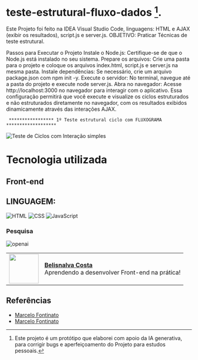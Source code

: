 # teste-estrutural-fluxo-dados [^1].

Este Projeto foi feito na IDEA Visual Studio Code, linguagens: HTML e AJAX (exibir os resultados), script.js e server.js.
OBJETIVO: Praticar Técnicas de teste estrutural. 

Passos para Executar o Projeto
Instale o Node.js: Certifique-se de que o Node.js está instalado no seu sistema.
Prepare os arquivos: Crie uma pasta para o projeto e coloque os arquivos index.html, script.js e server.js na mesma pasta.
Instale dependências: Se necessário, crie um arquivo package.json com npm init -y.
Execute o servidor: No terminal, navegue até a pasta do projeto e execute node server.js.
Abra no navegador: Acesse http://localhost:3000 no navegador para interagir com o aplicativo.
Essa configuração permitirá que você execute e visualize os ciclos estruturados e não estruturados diretamente no navegador,
com os resultados exibidos dinamicamente através das interações AJAX.

     ***************** 1º Teste estrutural ciclo com FLUXOGRAMA *******************
![Teste de Ciclos com Interação simples](https://github.com/user-attachments/assets/e44534d7-32c6-4c28-9ee6-49ce2331db80)

# Tecnologia  utilizada

## Front-end

## LINGUAGEM:

![HTML](https://img.shields.io/badge/HTML-000?style=for-the-badge&logo=html5&logoColor=30A3DC)
![CSS](https://img.shields.io/badge/CSS-000?style=for-the-badge&logo=css3&logoColor=E94D5F)
![JavaScript](https://img.shields.io/badge/JavaScript-000?style=for-the-badge&logo=javascript&logoColor=30A3DC)
### Pesquisa
![openai](https://github.com/user-attachments/assets/14acf209-e8a7-45b7-8ab2-e8c7deef249a)


  <table>
  <tr>
    <td>
      <img width="80px" align="center" src="https://avatars.githubusercontent.com/BelisnalvaCosta"/>
    </td>
    <td align="left">
      <a href="https://github.com/BelisnalvaCosta">
        <span><b>Belisnalva Costa</b></span>
      </a>
      <br>
      <span>Aprendendo a desenvolver Front-end na prática!</span>
    </td>
  </tr>
</table>

## Referências

- [Marcelo Fontinato](https://www.youtube.com/watch?v=MejVLhVfWr8&t=7s)
- [Marcelo Fontinato](https://www.youtube.com/watch?v=y_ccxqpTc3w&t=3s)


[^1]: Este projeto é um protótipo que elaborei com apoio da IA generativa, para corrigir bugs e aperfeiçoamento do Projeto para estudos pessoais.
